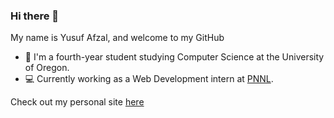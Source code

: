 ### Hi there 👋

My name is Yusuf Afzal, and welcome to my GitHub

- :evergreen_tree: I'm a fourth-year student studying Computer Science at the University of Oregon. 
- :computer: Currently working as a Web Development intern at [PNNL](https://pnnl.gov).

Check out my personal site [here](https://yusufaf.github.io) 
